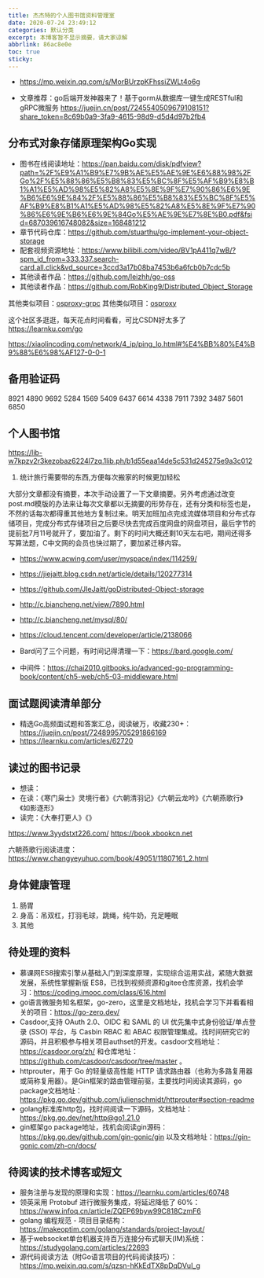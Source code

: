 ```yaml
---
title: 杰杰特的个人图书馆资料管理室
date: 2020-07-24 23:49:12
categories: 默认分类
excerpt: 本博客暂不显示摘要，请大家谅解
abbrlink: 86ac8e0e
toc: true
sticky: 
---
```


- https://mp.weixin.qq.com/s/MorBUrzpKFhssiZWLt4o6g

- 文章推荐：go后端开发神器来了！基于gorm从数据库一键生成RESTful和gRPC微服务  https://juejin.cn/post/7245540509679108151?share_token=8c69b0a9-3fa9-4615-98d9-d5d4d97b2fb4

## 分布式对象存储原理架构Go实现
- 图书在线阅读地址：https://pan.baidu.com/disk/pdfview?path=%2F%E9%A1%B9%E7%9B%AE%E5%AE%9E%E6%88%98%2FGo%2F%E5%88%86%E5%B8%83%E5%BC%8F%E5%AF%B9%E8%B1%A1%E5%AD%98%E5%82%A8%E5%8E%9F%E7%90%86%E6%9E%B6%E6%9E%84%2F%E5%88%86%E5%B8%83%E5%BC%8F%E5%AF%B9%E8%B1%A1%E5%AD%98%E5%82%A8%E5%8E%9F%E7%90%86%E6%9E%B6%E6%9E%84Go%E5%AE%9E%E7%8E%B0.pdf&fsid=687039616748082&size=168481212
- 章节代码仓库：https://github.com/stuarthu/go-implement-your-object-storage
- 配套视频资源地址：https://www.bilibili.com/video/BV1pA411q7wB/?spm_id_from=333.337.search-card.all.click&vd_source=3ccd3a17b08ba7453b6a6fcb0b7cdc5b
- 其他读者作品：https://github.com/leizhh/go-oss
- 其他读者作品：https://github.com/RobKing9/Distributed_Object_Storage

其他类似项目：[osproxy-grpc](https://github.com/qinguoyi/osproxy-grpc)
其他类似项目：[osproxy](https://github.com/qinguoyi/osproxy)


这个社区多逛逛，每天花点时间看看，可比CSDN好太多了
https://learnku.com/go

https://xiaolincoding.com/network/4_ip/ping_lo.html#%E4%BB%80%E4%B9%88%E6%98%AF127-0-0-1



## 备用验证码
8921 4890
9692 5284
1569 5409
6437 6614
4338 7911
7392 3487
5601 6850


## 个人图书馆

https://lib-w7kpzv2r3kezobaz6224l7zq.1lib.ph/b1d55eaa14de5c531d245275e9a3c012


1. 统计旅行需要带的东西,方便每次搬家的时候更加轻松

大部分文章都没有摘要，本次手动设置了一下文章摘要。另外考虑通过改变post.md模版的办法来让每次文章都以无摘要的形势存在，还有分类和标签也是，不然的话每次都得重其他地方复制过来。明天加班加点完成流媒体项目和分布式存储项目，完成分布式存储项目之后要尽快去完成百度网盘的网盘项目，最后字节的提前批7月11号就开了，要加油了。剩下的时间大概还剩10天左右吧，期间还得多写算法题，C中文网的会员也快过期了，要加紧迁移内容。

- https://www.acwing.com/user/myspace/index/114259/
- https://jiejaitt.blog.csdn.net/article/details/120277314
- https://github.com/JIeJaitt/goDistributed-Object-storage
- http://c.biancheng.net/view/7890.html
- http://c.biancheng.net/mysql/80/
- https://cloud.tencent.com/developer/article/2138066

- Bard问了三个问题，有时间记得清理一下：https://bard.google.com/
- 中间件：https://chai2010.gitbooks.io/advanced-go-programming-book/content/ch5-web/ch5-03-middleware.html

## 面试题阅读清单部分
- 精选Go高频面试题和答案汇总，阅读破万，收藏230+：https://juejin.cn/post/7248995705291866169
- https://learnku.com/articles/62720


## 读过的图书记录

- 想读：
- 在读：《寒门枭士》灵境行者》《六朝清羽记》《六朝云龙吟》《六朝燕歌行》《如影逐形》
- 读完：《大奉打更人》《》

https://www.3yydstxt226.com/
https://book.xbookcn.net

六朝燕歌行阅读进度：https://www.changyeyuhuo.com/book/49051/11807161_2.html

## 身体健康管理

1. 肠胃
2. 身高：吊双杠，打羽毛球，跳绳，纯牛奶，充足睡眠
3. 其他

## 待处理的资料

- 慕课网ES8搜索引擎从基础入门到深度原理，实现综合运用实战，紧随大数据发展，系统性掌握新版 ES8，已找到视频资源和gitee仓库资源，找机会学习：https://coding.imooc.com/class/616.html
- go语言微服务知名框架，go-zero，这里是文档地址，找机会学习下并看看相关的项目：https://go-zero.dev/
- Casdoor,支持 OAuth 2.0、OIDC 和 SAML 的 UI 优先集中式身份验证/单点登录 (SSO) 平台，与 Casbin RBAC 和 ABAC 权限管理集成。找时间研究它的源码，并且积极参与相关项目authset的开发。casdoor文档地址：https://casdoor.org/zh/ 和仓库地址：https://github.com/casdoor/casdoor/tree/master 。
- httprouter，用于 Go 的轻量级高性能 HTTP 请求路由器（也称为多路复用器或简称复用器）。是Gin框架的路由管理前驱，主要找时间阅读其源码，go package文档地址：https://pkg.go.dev/github.com/julienschmidt/httprouter#section-readme
- golang标准库http包，找时间阅读一下源码，文档地址：https://pkg.go.dev/net/http@go1.21.0
- gin框架go package地址，找机会阅读gin源码：https://pkg.go.dev/github.com/gin-gonic/gin 以及文档地址：https://gin-gonic.com/zh-cn/docs/

## 待阅读的技术博客或短文

- 服务注册与发现的原理和实现：https://learnku.com/articles/60748
- 领英采用 Protobuf 进行微服务集成，将延迟降低了 60%：https://www.infoq.cn/article/ZQEP69byw99C818CzmF6
- golang 编程规范 - 项目目录结构：https://makeoptim.com/golang/standards/project-layout/
- 基于websocket单台机器支持百万连接分布式聊天(IM)系统：https://studygolang.com/articles/22693
- 源代码阅读方法（附Go语言项目的代码阅读技巧）：https://mp.weixin.qq.com/s/qzsn-hKkEdTX8pDqDVuI_g